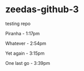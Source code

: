 # zeedas-github-3
testing repo

Piranha - 1:17pm

Whatever - 2:54pm

Yet again - 3:15pm

One last go - 3:39pm